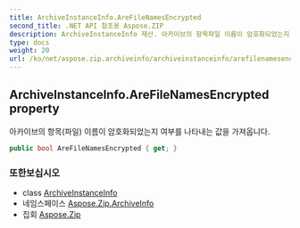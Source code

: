```yaml
---
title: ArchiveInstanceInfo.AreFileNamesEncrypted
second_title: .NET API 참조용 Aspose.ZIP
description: ArchiveInstanceInfo 재산. 아카이브의 항목파일 이름이 암호화되었는지 여부를 나타내는 값을 가져옵니다.
type: docs
weight: 20
url: /ko/net/aspose.zip.archiveinfo/archiveinstanceinfo/arefilenamesencrypted/
---
```

## ArchiveInstanceInfo.AreFileNamesEncrypted property

아카이브의 항목(파일) 이름이 암호화되었는지 여부를 나타내는 값을 가져옵니다.

```csharp
public bool AreFileNamesEncrypted { get; }
```

### 또한보십시오

* class [ArchiveInstanceInfo](../)
* 네임스페이스 [Aspose.Zip.ArchiveInfo](../../archiveinstanceinfo/)
* 집회 [Aspose.Zip](../../../)


